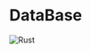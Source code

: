 # DataBase

![Rust](https://github.com/InfernapeXavier/DataBase/workflows/Rust/badge.svg?branch=master)
